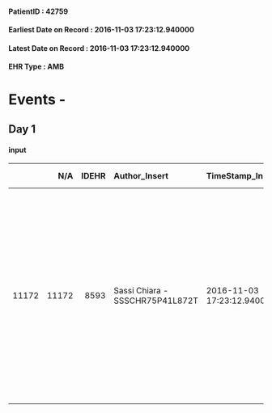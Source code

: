 
#### PatientID : 42759
#### Earliest Date on Record : 2016-11-03 17:23:12.940000
#### Latest Date on Record : 2016-11-03 17:23:12.940000
#### EHR Type : AMB

# Events - 

## Day 1

#### input
|       |    N/A |   IDEHR | Author_Insert                   | TimeStamp_Insert           | EHRType   |   PatientID |   IDDigitalSignDocument | persone_vicine   |   Unnamed: 0_x.1 |   IDANAMNESI_SOCIALE | Patient   | FamigliaAltro   | Paziente_T   | FamigliaAltro_T   |   Non_Rilevabile_x.1 | Note_Non_Rilevabile_x.1   | opt_Problemi   | Note_I                                                                                              | chk_contr_sintomi   | opt_paziente_a   | opt_famiglia_a   | opt_adeguatezza   | opt_paziente_solo   | ds_note_con                                                                                                                                                                                                                     | opt_presente_assente   | Presenza_minori   | Caregiver_principale   | opt_capacita     | ds_familiari_coinv       | opt_necessario   | opt_presente   | opt_risorse_ec   | opt_paziente_psi   | opt_Ins_vol   | opt_esenzione   |   ds_codice_es | Needs     | Domestic partnership   | Fragility   | opt_disponibilita_f   | opt_famiglia_psi   | opt_disponibilit_paz   |
|------:|-------:|--------:|:--------------------------------|:---------------------------|:----------|------------:|------------------------:|:-----------------|-----------------:|---------------------:|:----------|:----------------|:-------------|:------------------|---------------------:|:--------------------------|:---------------|:----------------------------------------------------------------------------------------------------|:--------------------|:-----------------|:-----------------|:------------------|:--------------------|:--------------------------------------------------------------------------------------------------------------------------------------------------------------------------------------------------------------------------------|:-----------------------|:------------------|:-----------------------|:-----------------|:-------------------------|:-----------------|:---------------|:-----------------|:-------------------|:--------------|:----------------|---------------:|:----------|:-----------------------|:------------|:----------------------|:-------------------|:-----------------------|
| 11172 |  11172 |    8593 | Sassi Chiara - SSSCHR75P41L872T | 2016-11-03 17:23:12.940000 | AMB       |       42759 |                  542310 | N/A              |             4531 |                 2938 | Si#1      | Si#1            | Parziale#2   | Parziale#2        |                    0 | NR                        | No#0           | Pz consapevole della patologia npl, la famiglia intende mantenere con lui una comunicazione onesta. | controllo sintomi#0 | Congruenti#1     | Congruenti#1     | Si#1              | No#0                | Vive con la moglie Anselma di 70 aa, pensionata, in buona salute. Due figli coniugati: Gianmario di 45 aa vive a Saronno, Gianfranco di 40 aa vive sullo stesso pianerottolo, entrambi lavorano insieme nello studio del padre. | Presente#1             | No#0              | Wife                   | Incrementabile#1 | Sons and daughter in law | No#0             | No#0           | Adeguate#1       | No#0               | No#0          | Si#1            |             48 | Clinici#0 | Coniuge/Convivente#0   | nessuna#0   | Da verificare#2       | No#0               | Da verificare#2        |


